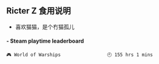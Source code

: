 ## Ricter Z 食用说明
- 喜欢猫猫，是个冇猫孤儿

<!-- steam-box start -->
#### - Steam playtime leaderboard
```text
🎮 World of Warships                 🕘 155 hrs 1 mins
```
<!-- Powered by https://github.com/YouEclipse/steam-box . -->
<!-- steam-box end -->
